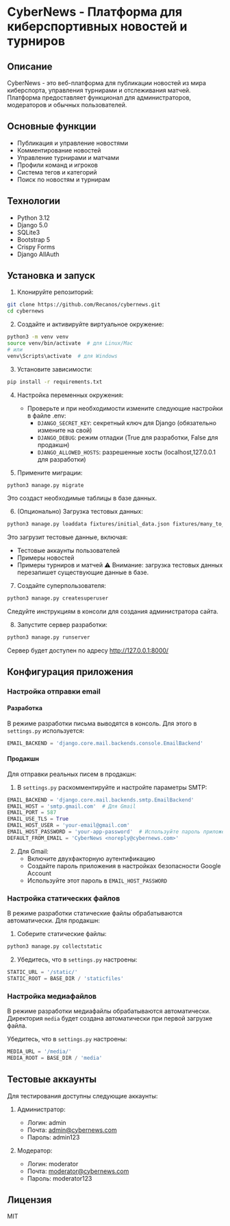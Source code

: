 # CyberNews - Платформа для киберспортивных новостей и турниров

## Описание
CyberNews - это веб-платформа для публикации новостей из мира киберспорта, управления турнирами и отслеживания матчей. Платформа предоставляет функционал для администраторов, модераторов и обычных пользователей.

## Основные функции
- Публикация и управление новостями
- Комментирование новостей
- Управление турнирами и матчами
- Профили команд и игроков
- Система тегов и категорий
- Поиск по новостям и турнирам

## Технологии
- Python 3.12
- Django 5.0
- SQLite3
- Bootstrap 5
- Crispy Forms
- Django AllAuth

## Установка и запуск

1. Клонируйте репозиторий:
```bash
git clone https://github.com/Recanos/cybernews.git
cd cybernews
```

2. Создайте и активируйте виртуальное окружение:
```bash
python3 -m venv venv
source venv/bin/activate  # для Linux/Mac
# или
venv\Scripts\activate  # для Windows
```

3. Установите зависимости:
```bash
pip install -r requirements.txt
```

4. Настройка переменных окружения:
   - Проверьте и при необходимости измените следующие настройки в файле .env:
     - `DJANGO_SECRET_KEY`: секретный ключ для Django (обязательно измените на свой)
     - `DJANGO_DEBUG`: режим отладки (True для разработки, False для продакшн)
     - `DJANGO_ALLOWED_HOSTS`: разрешенные хосты (localhost,127.0.0.1 для разработки)

5. Примените миграции:
```bash
python3 manage.py migrate
```
Это создаст необходимые таблицы в базе данных.

6. (Опционально) Загрузка тестовых данных:
```bash
python3 manage.py loaddata fixtures/initial_data.json fixtures/many_to_many.json
```
Это загрузит тестовые данные, включая:
- Тестовые аккаунты пользователей
- Примеры новостей
- Примеры турниров и матчей
⚠️ Внимание: загрузка тестовых данных перезапишет существующие данные в базе.

7. Создайте суперпользователя:
```bash
python3 manage.py createsuperuser
```
Следуйте инструкциям в консоли для создания администратора сайта.

8. Запустите сервер разработки:
```bash
python3 manage.py runserver
```
Сервер будет доступен по адресу http://127.0.0.1:8000/

## Конфигурация приложения

### Настройка отправки email

#### Разработка
В режиме разработки письма выводятся в консоль. Для этого в `settings.py` используется:
```python
EMAIL_BACKEND = 'django.core.mail.backends.console.EmailBackend'
```

#### Продакшн
Для отправки реальных писем в продакшн:

1. В `settings.py` раскомментируйте и настройте параметры SMTP:
```python
EMAIL_BACKEND = 'django.core.mail.backends.smtp.EmailBackend'
EMAIL_HOST = 'smtp.gmail.com'  # Для Gmail
EMAIL_PORT = 587
EMAIL_USE_TLS = True
EMAIL_HOST_USER = 'your-email@gmail.com'
EMAIL_HOST_PASSWORD = 'your-app-password'  # Используйте пароль приложения для Gmail
DEFAULT_FROM_EMAIL = 'CyberNews <noreply@cybernews.com>'
```

2. Для Gmail:
   - Включите двухфакторную аутентификацию
   - Создайте пароль приложения в настройках безопасности Google Account
   - Используйте этот пароль в `EMAIL_HOST_PASSWORD`

### Настройка статических файлов

В режиме разработки статические файлы обрабатываются автоматически. Для продакшн:

1. Соберите статические файлы:
```bash
python3 manage.py collectstatic
```

2. Убедитесь, что в `settings.py` настроены:
```python
STATIC_URL = '/static/'
STATIC_ROOT = BASE_DIR / 'staticfiles'
```

### Настройка медиафайлов

В режиме разработки медиафайлы обрабатываются автоматически. Директория `media` будет создана автоматически при первой загрузке файла.

Убедитесь, что в `settings.py` настроены:
```python
MEDIA_URL = '/media/'
MEDIA_ROOT = BASE_DIR / 'media'
```

## Тестовые аккаунты

Для тестирования доступны следующие аккаунты:

1. Администратор:
   - Логин: admin
   - Почта: admin@cybernews.com
   - Пароль: admin123

2. Модератор:
   - Логин: moderator
   - Почта: moderator@cybernews.com
   - Пароль: moderator123

## Лицензия

MIT 
